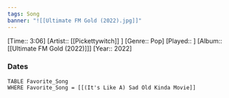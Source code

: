 ```yaml
---
tags: Song  
banner: "![[Ultimate FM Gold (2022).jpg]]"
---
```

[Time:: 3:06]
[Artist:: [[Pickettywitch]] ]
[Genre:: Pop]
[Played:: ]
[Album:: [[Ultimate FM Gold (2022)]]]
[Year:: 2022]
### Dates
````dataview
TABLE Favorite_Song
WHERE Favorite_Song = [[(It's Like A) Sad Old Kinda Movie]]
````